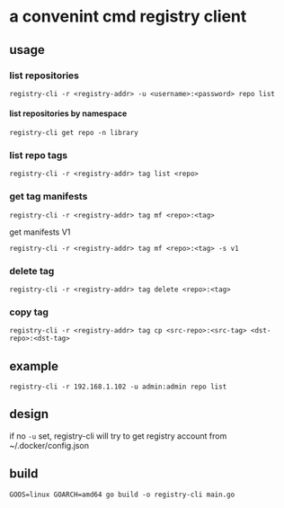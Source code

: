 # a convenint cmd registry client

## usage

### list repositories

`registry-cli -r <registry-addr> -u <username>:<password> repo list`

#### list repositories by namespace

`registry-cli get repo -n library`

### list repo tags

`registry-cli -r <registry-addr> tag list <repo>`

### get tag manifests

`registry-cli -r <registry-addr> tag mf <repo>:<tag>`

get manifests V1

`registry-cli -r <registry-addr> tag mf <repo>:<tag> -s v1`

### delete tag

`registry-cli -r <registry-addr> tag delete <repo>:<tag>`

### copy tag

`registry-cli -r <registry-addr> tag cp <src-repo>:<src-tag> <dst-repo>:<dst-tag>`

## example

`registry-cli -r 192.168.1.102 -u admin:admin repo list`

## design

if no `-u` set, registry-cli will try to get registry account from ~/.docker/config.json

## build

`GOOS=linux GOARCH=amd64 go build -o registry-cli main.go`

